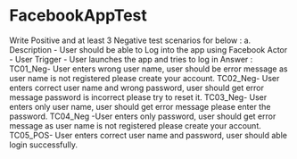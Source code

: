 # FacebookAppTest
 Write Positive and at least 3 Negative test scenarios for below : 
a. Description - User should be able to Log into the app using Facebook
Actor - User
Trigger - User launches the app and tries to log in
Answer : 
TC01_Neg- User enters wrong user name, user should be error message as user name is not registered please create your account. 
TC02_Neg- User enters correct user name and wrong password, user should get error message password is incorrect please try to reset it.
TC03_Neg- User enters only user name, user should get error message please enter the password.
TC04_Neg -User enters only password, user should get error message as user name is not registered please create your account. 
TC05_POS- User enters correct user name and password, user should able login successfully.

